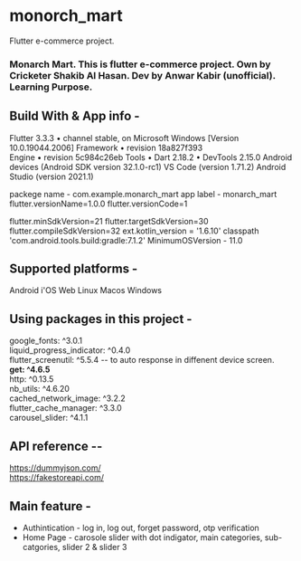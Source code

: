 # monorch_mart

Flutter e-commerce project.
### Monarch Mart. This is flutter e-commerce project. Own by Cricketer Shakib Al Hasan. Dev by Anwar Kabir (unofficial). Learning Purpose.

## Build With & App info - 
Flutter 3.3.3 • channel stable, on Microsoft Windows [Version 10.0.19044.2006]
Framework • revision 18a827f393  
Engine • revision 5c984c26eb
Tools • Dart 2.18.2 • DevTools 2.15.0
Android devices (Android SDK version 32.1.0-rc1)
VS Code (version 1.71.2)
Android Studio (version 2021.1)

packege name - com.example.monarch_mart
app label - monarch_mart
flutter.versionName=1.0.0
flutter.versionCode=1

flutter.minSdkVersion=21
flutter.targetSdkVersion=30
flutter.compileSdkVersion=32
ext.kotlin_version = '1.6.10'
classpath 'com.android.tools.build:gradle:7.1.2'
MinimumOSVersion - 11.0

## Supported platforms -
Android
i'OS
Web
Linux
Macos
Windows

## Using packages in this project -
   
google_fonts: ^3.0.1  
liquid_progress_indicator: ^0.4.0  
flutter_screenutil: ^5.5.4 -- to auto response in diffenent device screen.  
**get: ^4.6.5**   
http: ^0.13.5  
nb_utils: ^4.6.20  
cached_network_image: ^3.2.2  
flutter_cache_manager: ^3.3.0  
carousel_slider: ^4.1.1  

## API reference --
https://dummyjson.com/  
https://fakestoreapi.com/  

## Main feature -
* Authintication - log in, log out, forget password, otp verification
* Home Page - carosole slider with dot indigator, main categories, sub-catgories, slider 2 & slider 3



